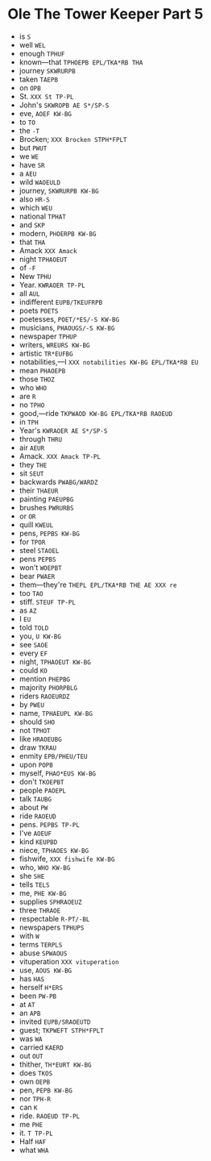 # Ole The Tower Keeper Part 5

* is `S`
* well `WEL`
* enough `TPHUF`
* known—that `TPHOEPB EPL/TKA*RB THA`
* journey `SKWRURPB`
* taken `TAEPB`
* on `OPB`
* St. `XXX St TP-PL`
* John's `SKWROPB AE S*/SP-S`
* eve, `AOEF KW-BG`
* to `TO`
* the `-T`
* Brocken; `XXX Brocken STPH*FPLT`
* but `PWUT`
* we `WE`
* have `SR`
* a `AEU`
* wild `WAOEULD`
* journey, `SKWRURPB KW-BG`
* also `HR-S`
* which `WEU`
* national `TPHAT`
* and `SKP`
* modern, `PHOERPB KW-BG`
* that `THA`
* Amack `XXX Amack`
* night `TPHAOEUT`
* of `-F`
* New `TPHU`
* Year. `KWRAOER TP-PL`
* all `AUL`
* indifferent `EUPB/TKEUFRPB`
* poets `POETS`
* poetesses, `POET/*ES/-S KW-BG`
* musicians, `PHAOUGS/-S KW-BG`
* newspaper `TPHUP`
* writers, `WREURS KW-BG`
* artistic `TR*EUFBG`
* notabilities,—I `XXX notabilities KW-BG EPL/TKA*RB EU`
* mean `PHAOEPB`
* those `THOZ`
* who `WHO`
* are `R`
* no `TPHO`
* good,—ride `TKPWAOD KW-BG EPL/TKA*RB RAOEUD`
* in `TPH`
* Year's `KWRAOER AE S*/SP-S`
* through `THRU`
* air `AEUR`
* Amack. `XXX Amack TP-PL`
* they `THE`
* sit `SEUT`
* backwards `PWABG/WARDZ`
* their `THAEUR`
* painting `PAEUPBG`
* brushes `PWRURBS`
* or `OR`
* quill `KWEUL`
* pens, `PEPBS KW-BG`
* for `TPOR`
* steel `STAOEL`
* pens `PEPBS`
* won't `WOEPBT`
* bear `PWAER`
* them—they're `THEPL EPL/TKA*RB THE AE XXX re`
* too `TAO`
* stiff. `STEUF TP-PL`
* as `AZ`
* I `EU`
* told `TOLD`
* you, `U KW-BG`
* see `SAOE`
* every `EF`
* night, `TPHAOEUT KW-BG`
* could `KO`
* mention `PHEPBG`
* majority `PHORPBLG`
* riders `RAOEURDZ`
* by `PWEU`
* name, `TPHAEUPL KW-BG`
* should `SHO`
* not `TPHOT`
* like `HRAOEUBG`
* draw `TKRAU`
* enmity `EPB/PHEU/TEU`
* upon `POPB`
* myself, `PHAO*EUS KW-BG`
* don't `TKOEPBT`
* people `PAOEPL`
* talk `TAUBG`
* about `PW`
* ride `RAOEUD`
* pens. `PEPBS TP-PL`
* I've `AOEUF`
* kind `KEUPBD`
* niece, `TPHAOES KW-BG`
* fishwife, `XXX fishwife KW-BG`
* who, `WHO KW-BG`
* she `SHE`
* tells `TELS`
* me, `PHE KW-BG`
* supplies `SPHRAOEUZ`
* three `THRAOE`
* respectable `R-PT/-BL`
* newspapers `TPHUPS`
* with `W`
* terms `TERPLS`
* abuse `SPWAOUS`
* vituperation `XXX vituperation`
* use, `AOUS KW-BG`
* has `HAS`
* herself `H*ERS`
* been `PW-PB`
* at `AT`
* an `APB`
* invited `EUPB/SRAOEUTD`
* guest; `TKPWEFT STPH*FPLT`
* was `WA`
* carried `KAERD`
* out `OUT`
* thither, `TH*EURT KW-BG`
* does `TKOS`
* own `OEPB`
* pen, `PEPB KW-BG`
* nor `TPH-R`
* can `K`
* ride. `RAOEUD TP-PL`
* me `PHE`
* it. `T TP-PL`
* Half `HAF`
* what `WHA`
